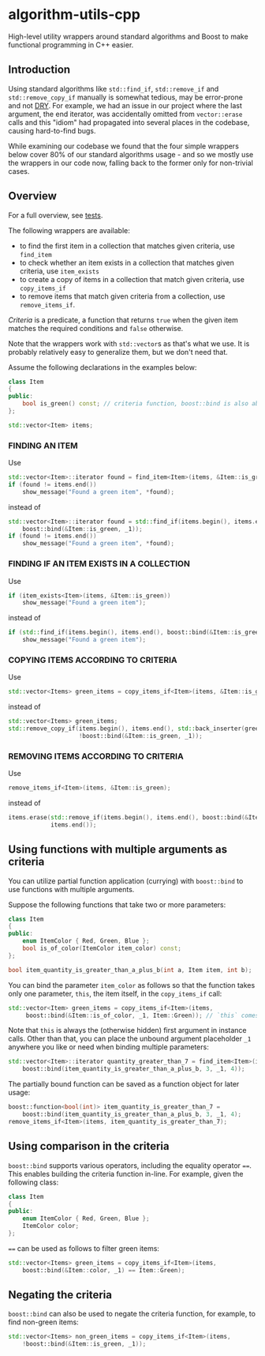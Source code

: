 algorithm-utils-cpp
===================

High-level utility wrappers around standard algorithms and Boost to make
functional programming in C++ easier.

Introduction
------------

Using standard algorithms like `std::find_if`, `std::remove_if` and
`std::remove_copy_if` manually is somewhat tedious, may be error-prone and not
[DRY](http://en.wikipedia.org/wiki/Don't_repeat_yourself). For example, we had
an issue in our project where the last argument, the end iterator, was
accidentally omitted from `vector::erase` calls and this "idiom" had propagated
into several places in the codebase, causing hard-to-find bugs.

While examining our codebase we found that the four simple wrappers below cover
80% of our standard algorithms usage - and so we mostly use the wrappers in our
code now, falling back to the former only for non-trivial cases.

Overview
--------

For a full overview, see [tests](test/main.cpp).

The following wrappers are available:

* to find the first item in a collection that matches given criteria, use
  `find_item`
* to check whether an item exists in a collection that matches given criteria,
  use `item_exists`
* to create a copy of items in a collection that match given criteria, use
  `copy_items_if`
* to remove items that match given criteria from a collection, use
  `remove_items_if`.

*Criteria* is a predicate, a function that returns `true` when the given item
matches the required conditions and `false` otherwise.

Note that the wrappers work with `std::vector`s as that's what we use. It is
probably relatively easy to generalize them, but we don't need that.

Assume the following declarations in the examples below:

```c++
class Item
{
public:
    bool is_green() const; // criteria function, boost::bind is also able to bind fields
};

std::vector<Item> items;
```

### FINDING AN ITEM

Use

```c++
std::vector<Item>::iterator found = find_item<Item>(items, &Item::is_green);
if (found != items.end())
    show_message("Found a green item", *found);
```

instead of

```c++
std::vector<Item>::iterator found = std::find_if(items.begin(), items.end(),
    boost::bind(&Item::is_green, _1));
if (found != items.end())
    show_message("Found a green item", *found);
```

### FINDING IF AN ITEM EXISTS IN A COLLECTION

Use

```c++
if (item_exists<Item>(items, &Item::is_green))
    show_message("Found a green item");
```

instead of

```c++
if (std::find_if(items.begin(), items.end(), boost::bind(&Item::is_green, _1)) != items.end())
    show_message("Found a green item");
```

### COPYING ITEMS ACCORDING TO CRITERIA

Use

```c++
std::vector<Items> green_items = copy_items_if<Item>(items, &Item::is_green);
```

instead of

```c++
std::vector<Items> green_items;
std::remove_copy_if(items.begin(), items.end(), std::back_inserter(green_items),
                    !boost::bind(&Item::is_green, _1));
```

### REMOVING ITEMS ACCORDING TO CRITERIA

Use

```c++
remove_items_if<Item>(items, &Item::is_green);
```

instead of

```c++
items.erase(std::remove_if(items.begin(), items.end(), boost::bind(&Item::is_green, _1)),
            items.end());
```

Using functions with multiple arguments as criteria
---------------------------------------------------

You can utilize partial function application (currying) with `boost::bind` to
use functions with multiple arguments.

Suppose the following functions that take two or more parameters:

```c++
class Item
{
public:
    enum ItemColor { Red, Green, Blue };
    bool is_of_color(ItemColor item_color) const;
};

bool item_quantity_is_greater_than_a_plus_b(int a, Item item, int b);
```

You can bind the parameter `item_color` as follows so that the function takes
only one parameter, `this`, the item itself, in the `copy_items_if` call:

```c++
std::vector<Item> green_items = copy_items_if<Item>(items,
     boost::bind(&Item::is_of_color, _1, Item::Green)); // `this` comes first
```

Note that `this` is always the (otherwise hidden) first argument in instance
calls. Other than that, you can place the unbound argument placeholder `_1`
anywhere you like or need when binding multiple parameters:

```c++
std::vector<Item>::iterator quantity_greater_than_7 = find_item<Item>(items,
    boost::bind(item_quantity_is_greater_than_a_plus_b, 3, _1, 4));
```

The partially bound function can be saved as a function object for later usage:

```c++
boost::function<bool(int)> item_quantity_is_greater_than_7 =
    boost::bind(item_quantity_is_greater_than_a_plus_b, 3, _1, 4);
remove_items_if<Item>(items, item_quantity_is_greater_than_7);
```

Using comparison in the criteria
--------------------------------

`boost::bind` supports various operators, including the equality operator `==`.
This enables building the criteria function in-line. For example, given the
following class:

```c++
class Item
{
public:
    enum ItemColor { Red, Green, Blue };
    ItemColor color;
};
```

`==` can be used as follows to filter green items:

```c++
std::vector<Items> green_items = copy_items_if<Item>(items,
    boost::bind(&Item::color, _1) == Item::Green);
```


Negating the criteria
---------------------

`boost::bind` can also be used to negate the criteria function, for example, to
find non-green items:

```c++
std::vector<Items> non_green_items = copy_items_if<Item>(items,
    !boost::bind(&Item::is_green, _1));
```
